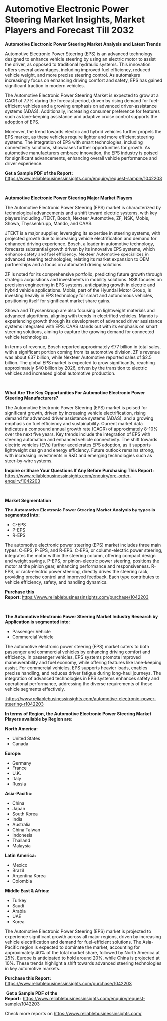 <p><h1>Automotive Electronic Power Steering Market Insights, Market Players and Forecast Till 2032</h1></p><p><strong>Automotive Electronic Power Steering Market Analysis and Latest Trends</strong></p>
<p><p>Automotive Electronic Power Steering (EPS) is an advanced technology designed to enhance vehicle steering by using an electric motor to assist the driver, as opposed to traditional hydraulic systems. This innovation offers several advantages, including improved fuel efficiency, reduced vehicle weight, and more precise steering control. As automakers increasingly focus on enhancing driving comfort and safety, EPS has gained significant traction in modern vehicles.</p><p>The Automotive Electronic Power Steering Market is expected to grow at a CAGR of 7.7% during the forecast period, driven by rising demand for fuel-efficient vehicles and a growing emphasis on advanced driver-assistance systems (ADAS). Additionally, increasing consumer preference for features such as lane-keeping assistance and adaptive cruise control supports the adoption of EPS. </p><p>Moreover, the trend towards electric and hybrid vehicles further propels the EPS market, as these vehicles require lighter and more efficient steering systems. The integration of EPS with smart technologies, including connectivity solutions, showcases further opportunities for growth. As automotive manufacturers embrace innovation, the EPS industry is poised for significant advancements, enhancing overall vehicle performance and driver experience.</p></p>
<p><strong>Get a Sample PDF of the Report:&nbsp;</strong> <a href="https://www.reliablebusinessinsights.com/enquiry/request-sample/1042203?utm_campaign=2247&utm_medium=2&utm_source=Github&utm_content=ia&utm_term=30032025&utm_id=automotive-electronic-power-steering">https://www.reliablebusinessinsights.com/enquiry/request-sample/1042203</a></p>
<p>&nbsp;</p>
<p><strong>Automotive Electronic Power Steering Major Market Players</strong></p>
<p><p>The Automotive Electronic Power Steering (EPS) market is characterized by technological advancements and a shift toward electric systems, with key players including JTEKT, Bosch, Nexteer Automotive, ZF, NSK, Mobis, Showa, Thyssenkrupp, Mando, and CAAS.</p><p>JTEKT is a major supplier, leveraging its expertise in steering systems, with projected growth due to increasing vehicle electrification and demand for enhanced driving experience. Bosch, a leader in automotive technology, forecasts substantial growth driven by its innovative EPS systems, which enhance safety and fuel efficiency. Nexteer Automotive specializes in advanced steering technologies, relating its market expansion to OEM partnerships and a focus on automated driving solutions.</p><p>ZF is noted for its comprehensive portfolio, predicting future growth through strategic acquisitions and investments in mobility solutions. NSK focuses on precision engineering in EPS systems, anticipating growth in electric and hybrid vehicle applications. Mobis, part of the Hyundai Motor Group, is investing heavily in EPS technology for smart and autonomous vehicles, positioning itself for significant market share gains.</p><p>Showa and Thyssenkrupp are also focusing on lightweight materials and advanced algorithms, aligning with trends in electrified vehicles. Mando is experiencing growth through its development of advanced driver assistance systems integrated with EPS. CAAS stands out with its emphasis on smart steering solutions, aiming to capture the growing demand for connected vehicle technologies.</p><p>In terms of revenue, Bosch reported approximately €77 billion in total sales, with a significant portion coming from its automotive division. ZF's revenue was about €37 billion, while Nexteer Automotive reported sales of $2.5 billion. The global EPS market is expected to grow significantly, reaching approximately $40 billion by 2026, driven by the transition to electric vehicles and increased global automotive production.</p></p>
<p>&nbsp;</p>
<p><strong>What Are The Key Opportunities For Automotive Electronic Power Steering Manufacturers?</strong></p>
<p><p>The Automotive Electronic Power Steering (EPS) market is poised for significant growth, driven by increasing vehicle electrification, rising demand for advanced driver assistance systems (ADAS), and a growing emphasis on fuel efficiency and sustainability. Current market data indicates a compound annual growth rate (CAGR) of approximately 8-10% over the next five years. Key trends include the integration of EPS with steering automation and enhanced vehicle connectivity. The shift towards electric vehicles (EVs) further accelerates EPS adoption, as it supports lightweight design and energy efficiency. Future outlook remains strong, with increasing investments in R&D and emerging technologies such as steer-by-wire systems.</p></p>
<p><strong>Inquire or Share Your Questions If Any Before Purchasing This Report:</strong> <a href="https://www.reliablebusinessinsights.com/enquiry/pre-order-enquiry/1042203?utm_campaign=2247&utm_medium=2&utm_source=Github&utm_content=ia&utm_term=30032025&utm_id=automotive-electronic-power-steering">https://www.reliablebusinessinsights.com/enquiry/pre-order-enquiry/1042203</a></p>
<p>&nbsp;</p>
<p><strong>Market Segmentation</strong></p>
<p><strong>The Automotive Electronic Power Steering Market Analysis by types is segmented into:</strong></p>
<p><ul><li>C-EPS</li><li>P-EPS</li><li>R-EPS</li></ul></p>
<p><p>The automotive electronic power steering (EPS) market includes three main types: C-EPS, P-EPS, and R-EPS. C-EPS, or column-electric power steering, integrates the motor within the steering column, offering compact design and weight savings. P-EPS, or pinion-electric power steering, positions the motor at the pinion gear, enhancing performance and responsiveness. R-EPS, or rack-electric power steering, directly drives the steering rack, providing precise control and improved feedback. Each type contributes to vehicle efficiency, safety, and handling dynamics.</p></p>
<p><strong>Purchase this Report:&nbsp;</strong><a href="https://www.reliablebusinessinsights.com/purchase/1042203?utm_campaign=2247&utm_medium=2&utm_source=Github&utm_content=ia&utm_term=30032025&utm_id=automotive-electronic-power-steering">https://www.reliablebusinessinsights.com/purchase/1042203</a></p>
<p>&nbsp;</p>
<p><strong>The Automotive Electronic Power Steering Market Industry Research by Application is segmented into:</strong></p>
<p><ul><li>Passenger Vehicle</li><li>Commercial Vehicle</li></ul></p>
<p><p>The automotive electronic power steering (EPS) market caters to both passenger and commercial vehicles by enhancing driving comfort and efficiency. In passenger vehicles, EPS systems promote improved maneuverability and fuel economy, while offering features like lane-keeping assist. For commercial vehicles, EPS supports heavier loads, enables precise handling, and reduces driver fatigue during long-haul journeys. The integration of advanced technologies in EPS systems enhances safety and operational performance, addressing the diverse requirements of these vehicle segments effectively.</p></p>
<p><a href="https://www.reliablebusinessinsights.com/automotive-electronic-power-steering-r1042203?utm_campaign=2247&utm_medium=2&utm_source=Github&utm_content=ia&utm_term=30032025&utm_id=automotive-electronic-power-steering">&nbsp;https://www.reliablebusinessinsights.com/automotive-electronic-power-steering-r1042203</a></p>
<p><strong>In terms of Region, the Automotive Electronic Power Steering Market Players available by Region are:</strong></p>
<p>
    <p> <strong> North America: </strong>
        <ul>
            <li>United States</li>
            <li>Canada</li>
        </ul>
        </p> 
    <p> <strong> Europe: </strong>
        <ul>
            <li>Germany</li>
            <li>France</li>
            <li>U.K.</li>
            <li>Italy</li>
            <li>Russia</li>
        </ul>
        </p> 
    <p> <strong> Asia-Pacific: </strong>
        <ul>
            <li>China</li>
            <li>Japan</li>
            <li>South Korea</li>
            <li>India</li>
            <li>Australia</li>
            <li>China Taiwan</li>
            <li>Indonesia</li>
            <li>Thailand</li>
            <li>Malaysia</li>
        </ul>
        </p> 
    <p> <strong> Latin America: </strong>
        <ul>
            <li>Mexico</li>
            <li>Brazil</li>
            <li>Argentina Korea</li>
            <li>Colombia</li>
        </ul>
        </p> 
    <p> <strong> Middle East & Africa: </strong>
        <ul>
            <li>Turkey</li>
            <li>Saudi</li>
            <li>Arabia</li>
            <li>UAE</li>
            <li>Korea</li>
        </ul>
    </p>
    </p>
<p><p>The Automotive Electronic Power Steering (EPS) market is projected to experience significant growth across all major regions, driven by increasing vehicle electrification and demand for fuel-efficient solutions. The Asia-Pacific region is expected to dominate the market, accounting for approximately 40% of the total market share, followed by North America at 25%. Europe is anticipated to hold around 20%, while China is projected at 10%. These trends highlight a shift towards advanced steering technologies in key automotive markets.</p></p>
<p><strong>Purchase this Report: </strong><a href="https://www.reliablebusinessinsights.com/purchase/1042203?utm_campaign=2247&utm_medium=2&utm_source=Github&utm_content=ia&utm_term=30032025&utm_id=automotive-electronic-power-steering">https://www.reliablebusinessinsights.com/purchase/1042203</a></p>
<p>&nbsp;<strong>Get a Sample PDF of the Report:&nbsp;&nbsp;</strong><a href="https://www.reliablebusinessinsights.com/enquiry/request-sample/1042203?utm_campaign=2247&utm_medium=2&utm_source=Github&utm_content=ia&utm_term=30032025&utm_id=automotive-electronic-power-steering">https://www.reliablebusinessinsights.com/enquiry/request-sample/1042203</a></p>
<p><strong></strong></p>
<p>Check more reports on <a href="https://www.reliablebusinessinsights.com/?utm_campaign=2247&utm_medium=2&utm_source=Github&utm_content=ia&utm_term=30032025&utm_id=automotive-electronic-power-steering">https://www.reliablebusinessinsights.com/</a></p>